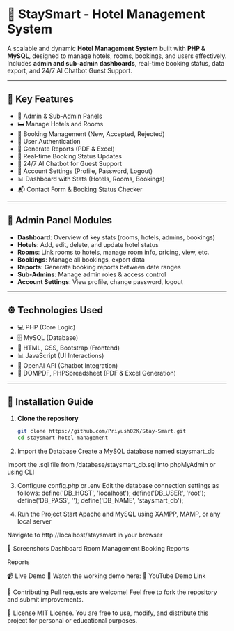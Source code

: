 # 🏨 StaySmart - Hotel Management System

A scalable and dynamic **Hotel Management System** built with **PHP & MySQL**, designed to manage hotels, rooms, bookings, and users effectively. Includes **admin and sub-admin dashboards**, real-time booking status, data export, and 24/7 AI Chatbot Guest Support.

---

## 📌 Key Features

- 🏢 Admin & Sub-Admin Panels
- 🛏️ Manage Hotels and Rooms
- 📅 Booking Management (New, Accepted, Rejected)
- 🔐 User Authentication
- 📄 Generate Reports (PDF & Excel)
- 🔁 Real-time Booking Status Updates
- 🤖 24/7 AI Chatbot for Guest Support
- 👤 Account Settings (Profile, Password, Logout)
- 📊 Dashboard with Stats (Hotels, Rooms, Bookings)
- 📬 Contact Form & Booking Status Checker

---

## 🔧 Admin Panel Modules

- **Dashboard**: Overview of key stats (rooms, hotels, admins, bookings)
- **Hotels**: Add, edit, delete, and update hotel status
- **Rooms**: Link rooms to hotels, manage room info, pricing, view, etc.
- **Bookings**: Manage all bookings, export data
- **Reports**: Generate booking reports between date ranges
- **Sub-Admins**: Manage admin roles & access control
- **Account Settings**: View profile, change password, logout

---

## ⚙️ Technologies Used

- 💻 PHP (Core Logic)
- 🗄️ MySQL (Database)
- 🎨 HTML, CSS, Bootstrap (Frontend)
- 📊 JavaScript (UI Interactions)
- 🧠 OpenAI API (Chatbot Integration)
- 📑 DOMPDF, PHPSpreadsheet (PDF & Excel Generation)

---

## 🚀 Installation Guide

1. **Clone the repository**
   ```bash
   git clone https://github.com/Priyush02K/Stay-Smart.git
   cd staysmart-hotel-management
2. Import the Database
Create a MySQL database named staysmart_db

Import the .sql file from /database/staysmart_db.sql into phpMyAdmin or using CLI

3. Configure config.php or .env
Edit the database connection settings as follows:
define('DB_HOST', 'localhost');
define('DB_USER', 'root');
define('DB_PASS', '');
define('DB_NAME', 'staysmart_db');

4. Run the Project
Start Apache and MySQL using XAMPP, MAMP, or any local server

Navigate to http://localhost/staysmart in your browser

📸 Screenshots
Dashboard	Room Management	Booking Reports

Reports

📹 Live Demo
🎥 Watch the working demo here:
🔗 YouTube Demo Link


🤝 Contributing
Pull requests are welcome! Feel free to fork the repository and submit improvements.

📜 License
MIT License.
You are free to use, modify, and distribute this project for personal or educational purposes.

